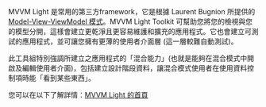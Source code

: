 ﻿MVVM Light 是常用的第三方framework，它是根據 Laurent Bugnion 所提供的 [Model-View-ViewModel 模式](https://en.wikipedia.org/wiki/Model%E2%80%93view%E2%80%93viewmodel)。MVVM Light Toolkit 可幫助您將您的檢視與您的模型分開，這樣會建立更乾淨且更容易維護和擴充的應用程式。它也會建立可測試的應用程式，並可讓您擁有更薄的使用者介面層 (這一層較難自動測試)。

此工具組特別強調所建立之應用程式的「混合能力」(也就是能夠在混合模式中開啟及編輯使用者介面)，包括建立設計階段資料，讓混合模式使用者在使用資料控制項時能「看到某些東西」。

您可以在以下了解詳情：[MVVM Light 的首頁](http://www.mvvmlight.net/)
